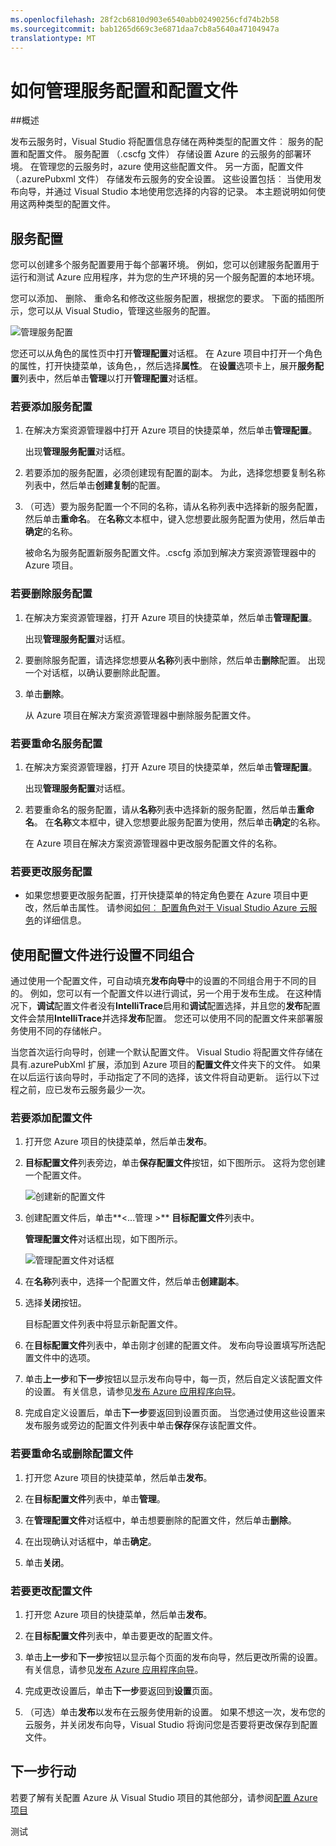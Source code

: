 ```yaml
---
ms.openlocfilehash: 28f2cb6810d903e6540abb02490256cfd74b2b58
ms.sourcegitcommit: bab1265d669c3e6871daa7cb8a5640a47104947a
translationtype: MT
---
```

<properties 
   pageTitle="如何管理服务配置和配置文件"
   description="了解如何使用服务的配置和配置文件配置文件 |其中存储的部署环境的设置并发布云服务的安全设置。"
   services="visual-studio-online"
   documentationCenter="na"
   authors="kempb"
   manager="douge"
   editor="tglee" />
<tags 
   ms.service="multiple"
   ms.devlang="dotnet"
   ms.topic="article"
   ms.tgt_pltfrm="na"
   ms.workload="multiple"
   ms.date="08/13/2015"
   ms.author="kempb" />

# 如何管理服务配置和配置文件

##概述

发布云服务时，Visual Studio 将配置信息存储在两种类型的配置文件︰ 服务的配置和配置文件。 服务配置 （.cscfg 文件） 存储设置 Azure 的云服务的部署环境。 在管理您的云服务时，azure 使用这些配置文件。 另一方面，配置文件 （.azurePubxml 文件） 存储发布云服务的安全设置。 这些设置包括︰ 当使用发布向导，并通过 Visual Studio 本地使用您选择的内容的记录。 本主题说明如何使用这两种类型的配置文件。

## 服务配置

您可以创建多个服务配置要用于每个部署环境。 例如，您可以创建服务配置用于运行和测试 Azure 应用程序，并为您的生产环境的另一个服务配置的本地环境。

您可以添加、 删除、 重命名和修改这些服务配置，根据您的要求。 下面的插图所示，您可以从 Visual Studio，管理这些服务的配置。

![管理服务配置](./media/vs-azure-tools-service-configurations-and-profiles-how-to-manage/manage-service-config.png)

您还可以从角色的属性页中打开**管理配置**对话框。 在 Azure 项目中打开一个角色的属性，打开快捷菜单，该角色，，然后选择**属性**。 在**设置**选项卡上，展开**服务配置**列表中，然后单击**管理**以打开**管理配置**对话框。

### 若要添加服务配置

1. 在解决方案资源管理器中打开 Azure 项目的快捷菜单，然后单击**管理配置**。 

    出现**管理服务配置**对话框。

1. 若要添加的服务配置，必须创建现有配置的副本。 为此，选择您想要复制名称列表中，然后单击**创建复制**的配置。

1. （可选）要为服务配置一个不同的名称，请从名称列表中选择新的服务配置，然后单击**重命名**。 在**名称**文本框中，键入您想要此服务配置为使用，然后单击**确定**的名称。

    被命名为服务配置新服务配置文件。<New Name>.cscfg 添加到解决方案资源管理器中的 Azure 项目。


### 若要删除服务配置

1. 在解决方案资源管理器，打开 Azure 项目的快捷菜单，然后单击**管理配置**。
    
    出现**管理服务配置**对话框。

1. 要删除服务配置，请选择您想要从**名称**列表中删除，然后单击**删除**配置。 出现一个对话框，以确认要删除此配置。

1. 单击**删除**。 
 
     从 Azure 项目在解决方案资源管理器中删除服务配置文件。


### 若要重命名服务配置

1. 在解决方案资源管理器，打开 Azure 项目的快捷菜单，然后单击**管理配置**。
 
    出现**管理服务配置**对话框。

1. 若要重命名的服务配置，请从**名称**列表中选择新的服务配置，然后单击**重命名**。 在**名称**文本框中，键入您想要此服务配置为使用，然后单击**确定**的名称。

    在 Azure 项目在解决方案资源管理器中更改服务配置文件的名称。

### 若要更改服务配置

- 如果您想要更改服务配置，打开快捷菜单的特定角色要在 Azure 项目中更改，然后单击属性。 请参阅[如何︰ 配置角色对于 Visual Studio Azure 云服务](https://msdn.microsoft.com/library/azure/hh369931.aspx)的详细信息。

## 使用配置文件进行设置不同组合

通过使用一个配置文件，可自动填充**发布向导**中的设置的不同组合用于不同的目的。 例如，您可以有一个配置文件以进行调试，另一个用于发布生成。 在这种情况下，**调试**配置文件者没有**IntelliTrace**启用和**调试**配置选择，并且您的**发布**配置文件会禁用**IntelliTrace**并选择**发布**配置。 您还可以使用不同的配置文件来部署服务使用不同的存储帐户。

当您首次运行向导时，创建一个默认配置文件。 Visual Studio 将配置文件存储在具有.azurePubXml 扩展，添加到 Azure 项目的**配置文件**文件夹下的文件。 如果在以后运行该向导时，手动指定了不同的选择，该文件将自动更新。 运行以下过程之前，应已发布云服务最少一次。

### 若要添加配置文件

1. 打开您 Azure 项目的快捷菜单，然后单击**发布**。

1. **目标配置文件**列表旁边，单击**保存配置文件**按钮，如下图所示。 这将为您创建一个配置文件。

    ![创建新的配置文件](./media/vs-azure-tools-service-configurations-and-profiles-how-to-manage/create-new-profile.png)

1. 创建配置文件后，单击**<...管理 >** **目标配置文件**列表中。 

    **管理配置文件**对话框出现，如下图所示。

    ![管理配置文件对话框](./media/vs-azure-tools-service-configurations-and-profiles-how-to-manage/manage-profiles.png)

1. 在**名称**列表中，选择一个配置文件，然后单击**创建副本**。

1. 选择**关闭**按钮。
 
    目标配置文件列表中将显示新配置文件。

1. 在**目标配置文件**列表中，单击刚才创建的配置文件。 发布向导设置填写所选配置文件中的选项。

1. 单击**上一步**和**下一步**按钮以显示发布向导中，每一页，然后自定义该配置文件的设置。 有关信息，请参见[发布 Azure 应用程序向导](http://go.microsoft.com/fwlink/p/?LinkID=623085)。

1. 完成自定义设置后，单击**下一步**要返回到设置页面。 当您通过使用这些设置来发布服务或旁边的配置文件列表中单击**保存**保存该配置文件。

### 若要重命名或删除配置文件

1. 打开您 Azure 项目的快捷菜单，然后单击**发布**。

1. 在**目标配置文件**列表中，单击**管理**。

1. 在**管理配置文件**对话框中，单击想要删除的配置文件，然后单击**删除**。

1. 在出现确认对话框中，单击**确定**。

1. 单击**关闭**。

### 若要更改配置文件

1. 打开您 Azure 项目的快捷菜单，然后单击**发布**。

1. 在**目标配置文件**列表中，单击要更改的配置文件。

1. 单击**上一步**和**下一步**按钮以显示每个页面的发布向导，然后更改所需的设置。 有关信息，请参见[发布 Azure 应用程序向导](http://go.microsoft.com/fwlink/p/?LinkID=623085)。

1. 完成更改设置后，单击**下一步**要返回到**设置**页面。

1. （可选）单击**发布**以发布在云服务使用新的设置。 如果不想这一次，发布您的云服务，并关闭发布向导，Visual Studio 将询问您是否要将更改保存到配置文件。

## 下一步行动

若要了解有关配置 Azure 从 Visual Studio 项目的其他部分，请参阅[配置 Azure 项目](http://go.microsoft.com/fwlink/p/?LinkID=623075)


测试
